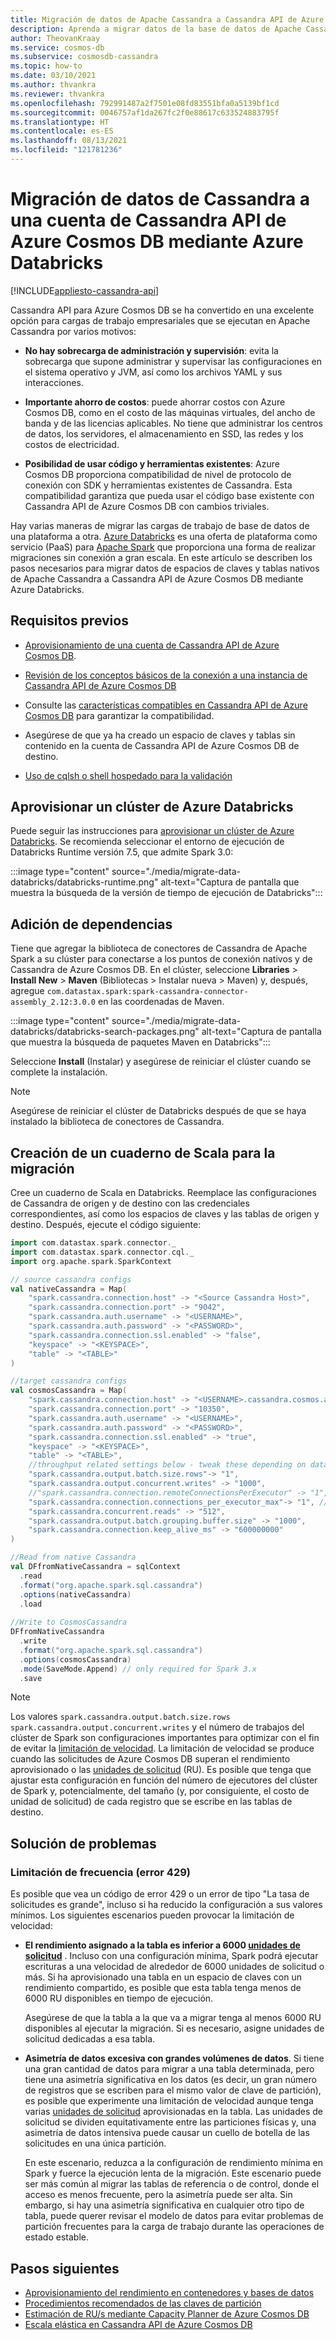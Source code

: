 ```yaml
---
title: Migración de datos de Apache Cassandra a Cassandra API de Azure Cosmos DB mediante Databricks (Spark)
description: Aprenda a migrar datos de la base de datos de Apache Cassandra a Cassandra API de Azure Cosmos DB mediante Azure Databricks y Spark.
author: TheovanKraay
ms.service: cosmos-db
ms.subservice: cosmosdb-cassandra
ms.topic: how-to
ms.date: 03/10/2021
ms.author: thvankra
ms.reviewer: thvankra
ms.openlocfilehash: 792991487a2f7501e08fd83551bfa0a5139bf1cd
ms.sourcegitcommit: 0046757af1da267fc2f0e88617c633524883795f
ms.translationtype: HT
ms.contentlocale: es-ES
ms.lasthandoff: 08/13/2021
ms.locfileid: "121781236"
---
```

# <a name="migrate-data-from-cassandra-to-an-azure-cosmos-db-cassandra-api-account-by-using-azure-databricks"></a>Migración de datos de Cassandra a una cuenta de Cassandra API de Azure Cosmos DB mediante Azure Databricks
[!INCLUDE[appliesto-cassandra-api](../includes/appliesto-cassandra-api.md)]

Cassandra API para Azure Cosmos DB se ha convertido en una excelente opción para cargas de trabajo empresariales que se ejecutan en Apache Cassandra por varios motivos:

* **No hay sobrecarga de administración y supervisión**: evita la sobrecarga que supone administrar y supervisar las configuraciones en el sistema operativo y JVM, así como los archivos YAML y sus interacciones.

* **Importante ahorro de costos**: puede ahorrar costos con Azure Cosmos DB, como en el costo de las máquinas virtuales, del ancho de banda y de las licencias aplicables. No tiene que administrar los centros de datos, los servidores, el almacenamiento en SSD, las redes y los costos de electricidad.

* **Posibilidad de usar código y herramientas existentes**: Azure Cosmos DB proporciona compatibilidad de nivel de protocolo de conexión con SDK y herramientas existentes de Cassandra. Esta compatibilidad garantiza que pueda usar el código base existente con Cassandra API de Azure Cosmos DB con cambios triviales.

Hay varias maneras de migrar las cargas de trabajo de base de datos de una plataforma a otra. [Azure Databricks](https://azure.microsoft.com/services/databricks/) es una oferta de plataforma como servicio (PaaS) para [Apache Spark](https://spark.apache.org/) que proporciona una forma de realizar migraciones sin conexión a gran escala. En este artículo se describen los pasos necesarios para migrar datos de espacios de claves y tablas nativos de Apache Cassandra a Cassandra API de Azure Cosmos DB mediante Azure Databricks.

## <a name="prerequisites"></a>Requisitos previos

* [Aprovisionamiento de una cuenta de Cassandra API de Azure Cosmos DB](manage-data-dotnet.md#create-a-database-account).

* [Revisión de los conceptos básicos de la conexión a una instancia de Cassandra API de Azure Cosmos DB](connect-spark-configuration.md)

* Consulte las [características compatibles en Cassandra API de Azure Cosmos DB](cassandra-support.md) para garantizar la compatibilidad.

* Asegúrese de que ya ha creado un espacio de claves y tablas sin contenido en la cuenta de Cassandra API de Azure Cosmos DB de destino.

* [Uso de cqlsh o shell hospedado para la validación](cassandra-support.md#hosted-cql-shell-preview)

## <a name="provision-an-azure-databricks-cluster"></a>Aprovisionar un clúster de Azure Databricks

Puede seguir las instrucciones para [aprovisionar un clúster de Azure Databricks](/azure/databricks/scenarios/quickstart-create-databricks-workspace-portal). Se recomienda seleccionar el entorno de ejecución de Databricks Runtime versión 7.5, que admite Spark 3.0:

:::image type="content" source="./media/migrate-data-databricks/databricks-runtime.png" alt-text="Captura de pantalla que muestra la búsqueda de la versión de tiempo de ejecución de Databricks":::

## <a name="add-dependencies"></a>Adición de dependencias

Tiene que agregar la biblioteca de conectores de Cassandra de Apache Spark a su clúster para conectarse a los puntos de conexión nativos y de Cassandra de Azure Cosmos DB. En el clúster, seleccione **Libraries** > **Install New** > **Maven** (Bibliotecas > Instalar nueva > Maven) y, después, agregue `com.datastax.spark:spark-cassandra-connector-assembly_2.12:3.0.0` en las coordenadas de Maven.

:::image type="content" source="./media/migrate-data-databricks/databricks-search-packages.png" alt-text="Captura de pantalla que muestra la búsqueda de paquetes Maven en Databricks":::

Seleccione **Install** (Instalar) y asegúrese de reiniciar el clúster cuando se complete la instalación.

> [!NOTE]
> Asegúrese de reiniciar el clúster de Databricks después de que se haya instalado la biblioteca de conectores de Cassandra.

## <a name="create-scala-notebook-for-migration"></a>Creación de un cuaderno de Scala para la migración

Cree un cuaderno de Scala en Databricks. Reemplace las configuraciones de Cassandra de origen y de destino con las credenciales correspondientes, así como los espacios de claves y las tablas de origen y destino. Después, ejecute el código siguiente:

```scala
import com.datastax.spark.connector._
import com.datastax.spark.connector.cql._
import org.apache.spark.SparkContext

// source cassandra configs
val nativeCassandra = Map( 
    "spark.cassandra.connection.host" -> "<Source Cassandra Host>",
    "spark.cassandra.connection.port" -> "9042",
    "spark.cassandra.auth.username" -> "<USERNAME>",
    "spark.cassandra.auth.password" -> "<PASSWORD>",
    "spark.cassandra.connection.ssl.enabled" -> "false",
    "keyspace" -> "<KEYSPACE>",
    "table" -> "<TABLE>"
)

//target cassandra configs
val cosmosCassandra = Map( 
    "spark.cassandra.connection.host" -> "<USERNAME>.cassandra.cosmos.azure.com",
    "spark.cassandra.connection.port" -> "10350",
    "spark.cassandra.auth.username" -> "<USERNAME>",
    "spark.cassandra.auth.password" -> "<PASSWORD>",
    "spark.cassandra.connection.ssl.enabled" -> "true",
    "keyspace" -> "<KEYSPACE>",
    "table" -> "<TABLE>",
    //throughput related settings below - tweak these depending on data volumes. 
    "spark.cassandra.output.batch.size.rows"-> "1",
    "spark.cassandra.output.concurrent.writes" -> "1000",
    //"spark.cassandra.connection.remoteConnectionsPerExecutor" -> "1", // Spark 3.x
    "spark.cassandra.connection.connections_per_executor_max"-> "1", // Spark 2.x
    "spark.cassandra.concurrent.reads" -> "512",
    "spark.cassandra.output.batch.grouping.buffer.size" -> "1000",
    "spark.cassandra.connection.keep_alive_ms" -> "600000000"
)

//Read from native Cassandra
val DFfromNativeCassandra = sqlContext
  .read
  .format("org.apache.spark.sql.cassandra")
  .options(nativeCassandra)
  .load
  
//Write to CosmosCassandra
DFfromNativeCassandra
  .write
  .format("org.apache.spark.sql.cassandra")
  .options(cosmosCassandra)
  .mode(SaveMode.Append) // only required for Spark 3.x
  .save
```

> [!NOTE]
> Los valores `spark.cassandra.output.batch.size.rows` `spark.cassandra.output.concurrent.writes` y el número de trabajos del clúster de Spark son configuraciones importantes para optimizar con el fin de evitar la [limitación de velocidad](/samples/azure-samples/azure-cosmos-cassandra-extensions-java-sample-v4/azure-cosmos-cassandra-extensions-java-sample-v4/). La limitación de velocidad se produce cuando las solicitudes de Azure Cosmos DB superan el rendimiento aprovisionado o las [unidades de solicitud](../request-units.md) (RU). Es posible que tenga que ajustar esta configuración en función del número de ejecutores del clúster de Spark y, potencialmente, del tamaño (y, por consiguiente, el costo de unidad de solicitud) de cada registro que se escribe en las tablas de destino.

## <a name="troubleshoot"></a>Solución de problemas

### <a name="rate-limiting-429-error"></a>Limitación de frecuencia (error 429)

Es posible que vea un código de error 429 o un error de tipo "La tasa de solicitudes es grande", incluso si ha reducido la configuración a sus valores mínimos. Los siguientes escenarios pueden provocar la limitación de velocidad:

* **El rendimiento asignado a la tabla es inferior a 6000 [unidades de solicitud](../request-units.md)** . Incluso con una configuración mínima, Spark podrá ejecutar escrituras a una velocidad de alrededor de 6000 unidades de solicitud o más. Si ha aprovisionado una tabla en un espacio de claves con un rendimiento compartido, es posible que esta tabla tenga menos de 6000 RU disponibles en tiempo de ejecución.

    Asegúrese de que la tabla a la que va a migrar tenga al menos 6000 RU disponibles al ejecutar la migración. Si es necesario, asigne unidades de solicitud dedicadas a esa tabla.

* **Asimetría de datos excesiva con grandes volúmenes de datos**. Si tiene una gran cantidad de datos para migrar a una tabla determinada, pero tiene una asimetría significativa en los datos (es decir, un gran número de registros que se escriben para el mismo valor de clave de partición), es posible que experimente una limitación de velocidad aunque tenga varias [unidades de solicitud](../request-units.md) aprovisionadas en la tabla. Las unidades de solicitud se dividen equitativamente entre las particiones físicas y, una asimetría de datos intensiva puede causar un cuello de botella de las solicitudes en una única partición.

    En este escenario, reduzca a la configuración de rendimiento mínima en Spark y fuerce la ejecución lenta de la migración. Este escenario puede ser más común al migrar las tablas de referencia o de control, donde el acceso es menos frecuente, pero la asimetría puede ser alta. Sin embargo, si hay una asimetría significativa en cualquier otro tipo de tabla, puede querer revisar el modelo de datos para evitar problemas de partición frecuentes para la carga de trabajo durante las operaciones de estado estable.

## <a name="next-steps"></a>Pasos siguientes

* [Aprovisionamiento del rendimiento en contenedores y bases de datos](../set-throughput.md)
* [Procedimientos recomendados de las claves de partición](../partitioning-overview.md#choose-partitionkey)
* [Estimación de RU/s mediante Capacity Planner de Azure Cosmos DB](../estimate-ru-with-capacity-planner.md)
* [Escala elástica en Cassandra API de Azure Cosmos DB](scale-account-throughput.md)
